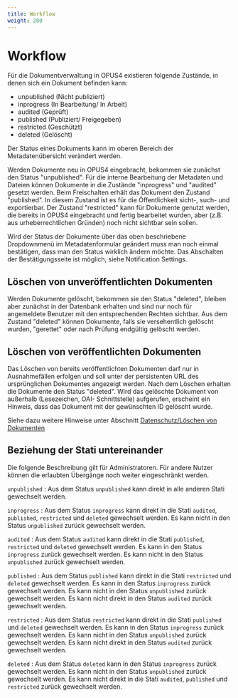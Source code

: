 ```yaml
---
title: Workflow
weight: 200
---
```


# Workflow

Für die Dokumentverwaltung in OPUS4 existieren folgende Zustände, in denen sich ein Dokument
befinden kann:

* unpublished (Nicht publiziert)
* inprogress (In Bearbeitung/ In Arbeit)
* audited (Geprüft)
* published (Publiziert/ Freigegeben)
* restricted (Geschützt)
* deleted (Gelöscht)

Der Status eines Dokuments kann im  oberen Bereich der Metadatenübersicht verändert werden.

Werden Dokumente neu in OPUS4 eingebracht, bekommen sie zunächst den Status "unpublished".
Für die interne Bearbeitung der Metadaten und Dateien können Dokumente in die Zustände
"inprogress" und "audited" gesetzt werden. Beim Freischalten erhält das Dokument den Zustand
"published". In diesem Zustand ist es für die Öffentlichkeit sicht-, such- und exportierbar. Der
Zustand "restricted" kann für Dokumente genutzt werden, die bereits in OPUS4 eingebracht und
fertig bearbeitet wurden, aber (z.B. aus urheberrechtlichen Gründen) noch nicht sichtbar sein sollen.

<p class="note">
Wird der Status der Dokumente über das oben beschriebene Dropdownmenü im
Metadatenformular geändert muss man noch einmal bestätigen, dass man den Status wirklich
ändern möchte. Das Abschalten der Bestätigungsseite ist möglich, siehe Notification Settings.
</p>


## Löschen von unveröffentlichten Dokumenten

Werden Dokumente gelöscht, bekommen sie den Status "deleted", bleiben aber zunächst in der
Datenbank erhalten und sind nur noch für angemeldete Benutzer mit den entsprechenden Rechten
sichtbar. Aus dem Zustand "deleted" können Dokumente, falls sie versehentlich gelöscht wurden,
"gerettet" oder nach Prüfung endgültig gelöscht werden.

## Löschen von veröffentlichten Dokumenten

<p class="warning">
Das Löschen von bereits veröffentlichten Dokumenten darf nur in Ausnahmefällen erfolgen und soll
 unter der persistenten URL des ursprünglichen Dokumentes angezeigt werden.
Nach dem Löschen erhalten die Dokumente den Status "deleted". Wird das gelöschte Dokument von außerhalb (Lesezeichen, OAI-
Schnittstelle) aufgerufen, erscheint ein Hinweis, dass das Dokument mit der gewünschten ID
gelöscht wurde.
</p>

Siehe dazu weitere Hinweise unter Abschnitt [Datenschutz/Löschen von Dokumenten](/userdoc/datasecure)

## Beziehung der Stati untereinander

Die folgende Beschreibung gilt für Administratoren. Für andere Nutzer können die erlaubten
 Übergänge noch weiter eingeschränkt werden.

`unpublished`
: Aus dem Status `unpublished` kann direkt in alle anderen Stati gewechselt werden.

`inprogress`
: Aus dem Status `inprogress` kann direkt in die Stati `audited`, `published`, `restricted` und `deleted`
  gewechselt werden. Es kann nicht in den Status `unpublished` zurück gewechselt werden.

`audited`
: Aus dem Status `audited` kann direkt in die Stati `published`, `restricted` und `deleted` gewechselt
  werden. Es kann in den Status `inprogress` zurück gewechselt werden. Es kann nicht in den Status
  `unpublished` zurück gewechselt werden.

`published`
: Aus dem Status `published` kann direkt in die Stati `restricted` und `deleted` gewechselt werden. Es
  kann in den Status `inprogress` zurück gewechselt werden. Es kann nicht in den Status `unpublished`
  zurück gewechselt werden. Es kann nicht direkt in den Status `audited` zurück gewechselt werden.

`restricted`
: Aus dem Status `restricted` kann direkt in die Stati `published` und `deleted` gewechselt werden. Es
  kann in den Status `inprogress` zurück gewechselt werden. Es kann nicht in den Status `unpublished`
  zurück gewechselt werden. Es kann nicht direkt in den Status `audited` zurück gewechselt werden.

`deleted`
: Aus dem Status `deleted` kann in den Status `inprogress` zurück gewechselt werden. Es kann nicht in
  den Status `unpublished` zurück gewechselt werden. Es kann nicht direkt in die Stati `audited`,
  `published` und `restricted` zurück gewechselt werden.
